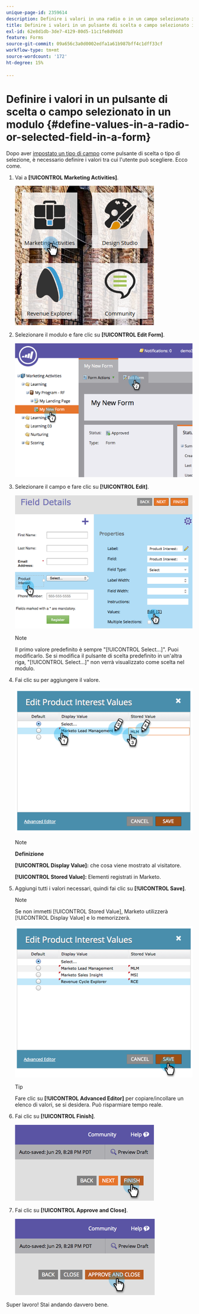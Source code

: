 ```yaml
---
unique-page-id: 2359614
description: Definire i valori in una radio o in un campo selezionato in un modulo - Documenti Marketo - Documentazione del prodotto
title: Definire i valori in un pulsante di scelta o campo selezionato in un modulo
exl-id: 62e8d1db-3de7-4129-80d5-11c1fe8d9dd3
feature: Forms
source-git-commit: 09a656c3a0d0002edfa1a61b987bff4c1dff33cf
workflow-type: tm+mt
source-wordcount: '172'
ht-degree: 15%

---
```


# Definire i valori in un pulsante di scelta o campo selezionato in un modulo {#define-values-in-a-radio-or-selected-field-in-a-form}

Dopo aver [impostato un tipo di campo](/help/marketo/product-docs/administration/field-management/change-the-type-of-a-marketo-custom-field.md) come pulsante di scelta o tipo di selezione, è necessario definire i valori tra cui l&#39;utente può scegliere. Ecco come.

1. Vai a **[!UICONTROL Marketing Activities]**.

   ![](assets/ma.png)

1. Selezionare il modulo e fare clic su **[!UICONTROL Edit Form]**.

   ![](assets/image2014-9-15-16-3a28-3a56.png)

1. Selezionare il campo e fare clic su **[!UICONTROL Edit]**.

   ![](assets/image2014-9-15-16-3a29-3a6.png)

   >[!NOTE]
   >
   >Il primo valore predefinito è sempre &quot;[!UICONTROL Select...]&quot;. Puoi modificarlo. Se si modifica il pulsante di scelta predefinito in un&#39;altra riga, &quot;[!UICONTROL Select...]&quot; non verrà visualizzato come scelta nel modulo.

1. Fai clic su per aggiungere il valore.

   ![](assets/image2014-9-15-16-3a29-3a18.png)

   >[!NOTE]
   >
   >**Definizione**
   >
   >**[!UICONTROL Display Value]:** che cosa viene mostrato al visitatore.
   >
   >**[!UICONTROL Stored Value]:** Elementi registrati in Marketo.

1. Aggiungi tutti i valori necessari, quindi fai clic su **[!UICONTROL Save]**.

   >[!NOTE]
   >
   >Se non immetti [!UICONTROL Stored Value], Marketo utilizzerà [!UICONTROL Display Value] e lo memorizzerà.

   ![](assets/image2014-9-15-16-3a29-3a30.png)

   >[!TIP]
   >
   >Fare clic su **[!UICONTROL Advanced Editor]** per copiare/incollare un elenco di valori, se si desidera. Può risparmiare tempo reale.

1. Fai clic su **[!UICONTROL Finish]**.

   ![](assets/image2014-9-15-16-3a29-3a43.png)

1. Fai clic su **[!UICONTROL Approve and Close]**.

   ![](assets/image2014-9-15-16-3a29-3a57.png)

Super lavoro! Stai andando davvero bene.
